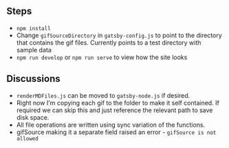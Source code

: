 ## Steps
- `npm install`
- Change `gifSourceDirectory` in `gatsby-config.js` to point to the directory that contains the gif files. Currently points to a test directory with sample data  
- `npm run develop` or `npm run serve` to view how the site looks  

## Discussions
- `renderMDFiles.js` can be moved to `gatsby-node.js` if desired.  
- Right now I'm copying each gif to the folder to make it self contained. If required we can skip this and just reference the relevant path to save disk space.  
- All file operations are written using sync variation of the functions.  
- gifSource making it a separate field raised an error - `gifSource is not allowed`